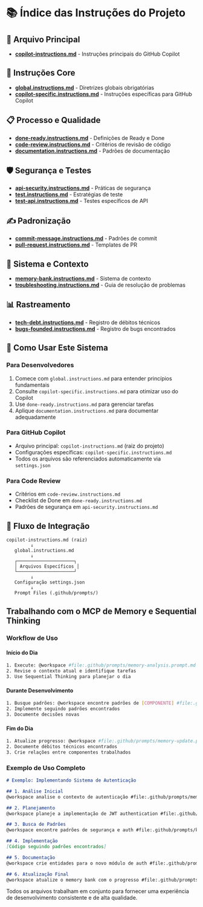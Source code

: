 # 📚 Índice das Instruções do Projeto

## 🎯 Arquivo Principal
- **[copilot-instructions.md](../../copilot-instructions.md)** - Instruções principais do GitHub Copilot

## 🔧 Instruções Core
- **[global.instructions.md](global.instructions.md)** - Diretrizes globais obrigatórias
- **[copilot-specific.instructions.md](copilot-specific.instructions.md)** - Instruções específicas para GitHub Copilot

## 📋 Processo e Qualidade
- **[done-ready.instructions.md](done-ready.instructions.md)** - Definições de Ready e Done
- **[code-review.instructions.md](code-review.instructions.md)** - Critérios de revisão de código
- **[documentation.instructions.md](documentation.instructions.md)** - Padrões de documentação

## 🛡️ Segurança e Testes
- **[api-security.instructions.md](api-security.instructions.md)** - Práticas de segurança
- **[test.instructions.md](test.instructions.md)** - Estratégias de teste
- **[test-api.instructions.md](test-api.instructions.md)** - Testes específicos de API

## ✍️ Padronização
- **[commit-message.instructions.md](commit-message.instructions.md)** - Padrões de commit
- **[pull-request.instructions.md](pull-request.instructions.md)** - Templates de PR

## 🧠 Sistema e Contexto
- **[memory-bank.instructions.md](memory-bank.instructions.md)** - Sistema de contexto
- **[troubleshooting.instructions.md](troubleshooting.instructions.md)** - Guia de resolução de problemas

## 📊 Rastreamento
- **[tech-debt.instructions.md](tech-debt.instructions.md)** - Registro de débitos técnicos
- **[bugs-founded.instructions.md](bugs-founded.instructions.md)** - Registro de bugs encontrados

## 🎯 Como Usar Este Sistema

### Para Desenvolvedores
1. Comece com `global.instructions.md` para entender princípios fundamentais
2. Consulte `copilot-specific.instructions.md` para otimizar uso do Copilot
3. Use `done-ready.instructions.md` para gerenciar tarefas
4. Aplique `documentation.instructions.md` para documentar adequadamente

### Para GitHub Copilot
- Arquivo principal: `copilot-instructions.md` (raiz do projeto)
- Configurações específicas: `copilot-specific.instructions.md`
- Todos os arquivos são referenciados automaticamente via `settings.json`

### Para Code Review
- Critérios em `code-review.instructions.md`
- Checklist de Done em `done-ready.instructions.md`
- Padrões de segurança em `api-security.instructions.md`

## 🔄 Fluxo de Integração

```
copilot-instructions.md (raiz)
         ↓
   global.instructions.md
         ↓
   ┌─────────────────────┐
   │ Arquivos Específicos │
   └─────────────────────┘
         ↓
   Configuração settings.json
         ↓
   Prompt Files (.github/prompts/)
```

## **Trabalhando com o MCP de Memory e Sequential Thinking**

### **Workflow de Uso**

#### **Início do Dia**
```bash
1. Execute: @workspace #file:.github/prompts/memory-analysis.prompt.md
2. Revise o contexto atual e identifique tarefas
3. Use Sequential Thinking para planejar o dia
```

#### **Durante Desenvolvimento**
```bash
1. Busque padrões: @workspace encontre padrões de [COMPONENTE] #file:.github/prompts/knowledge-search.prompt.md
2. Implemente seguindo padrões encontrados
3. Documente decisões novas
```

#### **Fim do Dia**
```bash
1. Atualize progresso: @workspace #file:.github/prompts/memory-update.prompt.md
2. Documente débitos técnicos encontrados
3. Crie relações entre componentes trabalhados
```

### **Exemplo de Uso Completo**

```markdown
# Exemplo: Implementando Sistema de Autenticação

## 1. Análise Inicial
@workspace analise o contexto de autenticação #file:.github/prompts/memory-analysis.prompt.md

## 2. Planejamento
@workspace planeje a implementação de JWT authentication #file:.github/prompts/sequential-planning.prompt.md

## 3. Busca de Padrões
@workspace encontre padrões de segurança e auth #file:.github/prompts/knowledge-search.prompt.md

## 4. Implementação
[Código seguindo padrões encontrados]

## 5. Documentação
@workspace crie entidades para o novo módulo de auth #file:.github/prompts/entity-management.prompt.md

## 6. Atualização Final
@workspace atualize o memory bank com o progresso #file:.github/prompts/memory-update.prompt.md
```

Todos os arquivos trabalham em conjunto para fornecer uma experiência de desenvolvimento consistente e de alta qualidade.
